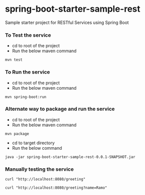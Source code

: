 # spring-boot-starter-sample-rest

Sample starter project for RESTful Services using Spring Boot

### To Test the service

- cd to root of the project
- Run the below maven command
```  
mvn test
```

### To Run the service

- cd to root of the project 
- Run the below maven command
```
mvn spring-boot:run
```

### Alternate way to package and run the service

- cd to root of the project
- Run the below maven command
``` 
mvn package
```
- cd to target directory
- Run the below command 
```
java -jar spring-boot-starter-sample-rest-0.0.1-SNAPSHOT.jar
```

### Manually testing the service
```
curl "http://localhost:8080/greeting"

curl "http://localhost:8080/greeting?name=Ramo"
```
